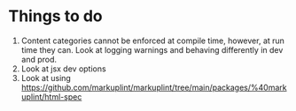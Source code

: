 # Things to do

1. Content categories cannot be enforced at compile time, however, at run time they can. Look at logging warnings and
   behaving differently in dev and prod.
2. Look at jsx dev options
3. Look at using https://github.com/markuplint/markuplint/tree/main/packages/%40markuplint/html-spec

